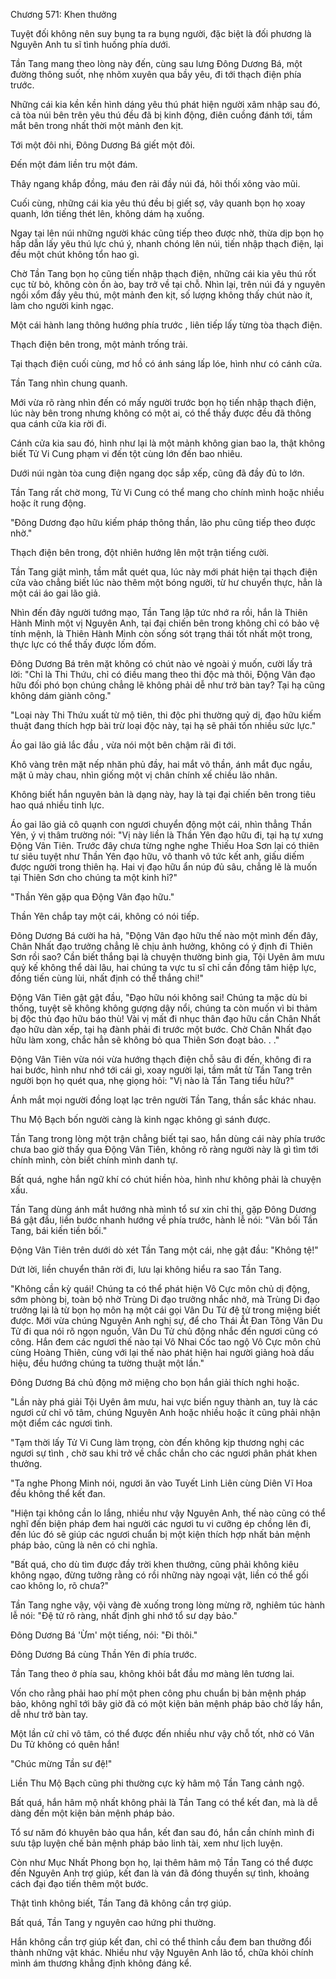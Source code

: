 




Chương 571: Khen thưởng


Tuyệt đối không nên suy bụng ta ra bụng người, đặc biệt là đối phương là Nguyên Anh tu sĩ tình huống phía dưới.

Tần Tang mang theo lòng này đến, cùng sau lưng Đông Dương Bá, một đường thông suốt, nhẹ nhõm xuyên qua bầy yêu, đi tới thạch điện phía trước.

Những cái kia kền kền hình dáng yêu thú phát hiện người xâm nhập sau đó, cả tòa núi bên trên yêu thú đều đã bị kinh động, điên cuồng đánh tới, tầm mắt bên trong nhất thời một mảnh đen kịt.

Tới một đôi nhi, Đông Dương Bá giết một đôi.

Đến một đám liền tru một đám.

Thây ngang khắp đồng, máu đen rải đầy núi đá, hôi thối xông vào mũi.

Cuối cùng, những cái kia yêu thú đều bị giết sợ, vây quanh bọn họ xoay quanh, lớn tiếng thét lên, không dám hạ xuống.

Ngay tại lên núi những người khác cũng tiếp theo được nhờ, thừa dịp bọn họ hấp dẫn lấy yêu thú lực chú ý, nhanh chóng lên núi, tiến nhập thạch điện, lại đều một chút không tổn hao gì.

Chờ Tần Tang bọn họ cũng tiến nhập thạch điện, những cái kia yêu thú rốt cục từ bỏ, không còn ồn ào, bay trở về tại chỗ. Nhìn lại, trên núi đá y nguyên ngồi xổm đầy yêu thú, một mảnh đen kịt, số lượng không thấy chút nào ít, làm cho người kinh ngạc.

Một cái hành lang thông hướng phía trước , liên tiếp lấy từng tòa thạch điện.

Thạch điện bên trong, một mảnh trống trải.

Tại thạch điện cuối cùng, mơ hồ có ánh sáng lấp lóe, hình như có cánh cửa.

Tần Tang nhìn chung quanh.

Mới vừa rõ ràng nhìn đến có mấy người trước bọn họ tiến nhập thạch điện, lúc này bên trong nhưng không có một ai, có thể thấy được đều đã thông qua cánh cửa kia rời đi.

Cánh cửa kia sau đó, hình như lại là một mảnh không gian bao la, thật không biết Tử Vi Cung phạm vi đến tột cùng lớn đến bao nhiêu.

Dưới núi ngàn tòa cung điện ngang dọc sắp xếp, cũng đã đầy đủ to lớn.

Tần Tang rất chờ mong, Tử Vi Cung có thể mang cho chính mình hoặc nhiều hoặc ít rung động.

"Đông Dương đạo hữu kiếm pháp thông thần, lão phu cũng tiếp theo được nhờ."

Thạch điện bên trong, đột nhiên hướng lên một trận tiếng cười.

Tần Tang giật mình, tầm mắt quét qua, lúc này mới phát hiện tại thạch điện cửa vào chẳng biết lúc nào thêm một bóng người, từ hư chuyển thực, hẳn là một cái áo gai lão giả.

Nhìn đến đây người tướng mạo, Tần Tang lập tức nhớ ra rồi, hắn là Thiên Hành Minh một vị Nguyên Anh, tại đại chiến bên trong không chỉ có bảo vệ tính mệnh, là Thiên Hành Minh còn sống sót trạng thái tốt nhất một trong, thực lực có thể thấy được lốm đốm.

Đông Dương Bá trên mặt không có chút nào vẻ ngoài ý muốn, cười lấy trả lời: "Chỉ là Thi Thứu, chỉ có điều mang theo thi độc mà thôi, Động Vân đạo hữu đối phó bọn chúng chẳng lẽ không phải dễ như trở bàn tay? Tại hạ cũng không dám giành công."

"Loại này Thi Thứu xuất từ mộ tiên, thi độc phi thường quỷ dị, đạo hữu kiếm thuật đang thích hợp bài trừ loại độc này, tại hạ sẽ phải tốn nhiều sức lực."

Áo gai lão giả lắc đầu , vừa nói một bên chậm rãi đi tới.

Khô vàng trên mặt nếp nhăn phủ đầy, hai mắt vô thần, ánh mắt đục ngầu, mặt ủ mày chau, nhìn giống một vị chân chính xế chiều lão nhân.

Không biết hắn nguyên bản là dạng này, hay là tại đại chiến bên trong tiêu hao quá nhiều tinh lực.

Áo gai lão giả cô quạnh con ngươi chuyển động một cái, nhìn thẳng Thần Yên, ý vị thâm trường nói: "Vị này liền là Thần Yên đạo hữu đi, tại hạ tự xưng Động Vân Tiên. Trước đây chưa từng nghe nghe Thiếu Hoa Sơn lại có thiên tư siêu tuyệt như Thần Yên đạo hữu, vô thanh vô tức kết anh, giấu diếm được người trong thiên hạ. Hai vị đạo hữu ẩn núp đủ sâu, chẳng lẽ là muốn tại Thiên Sơn cho chúng ta một kinh hỉ?"

"Thần Yên gặp qua Động Vân đạo hữu."

Thần Yên chắp tay một cái, không có nói tiếp.

Đông Dương Bá cười ha hả, "Động Vân đạo hữu thế nào một mình đến đây, Chân Nhất đạo trưởng chẳng lẽ chịu ảnh hưởng, không có ý định đi Thiên Sơn rồi sao? Cần biết thắng bại là chuyện thường binh gia, Tội Uyên âm mưu quỷ kế không thể dài lâu, hai chúng ta vực tu sĩ chỉ cần đồng tâm hiệp lực, đồng tiến cùng lùi, nhất định có thể thắng chi!"

Động Vân Tiên gật gật đầu, "Đạo hữu nói không sai! Chúng ta mặc dù bi thống, tuyệt sẽ không không gượng dậy nổi, chúng ta còn muốn vì bi thảm bị độc thủ đạo hữu báo thù! Vài vị mất đi nhục thân đạo hữu cần Chân Nhất đạo hữu dàn xếp, tại hạ đành phải đi trước một bước. Chờ Chân Nhất đạo hữu làm xong, chắc hẳn sẽ không bỏ qua Thiên Sơn đoạt bảo. . ."

Động Vân Tiên vừa nói vừa hướng thạch điện chỗ sâu đi đến, không đi ra hai bước, hình như nhớ tới cái gì, xoay người lại, tầm mắt từ Tần Tang trên người bọn họ quét qua, nhẹ giọng hỏi: "Vị nào là Tần Tang tiểu hữu?"

Ánh mắt mọi người đồng loạt lạc trên người Tần Tang, thần sắc khác nhau.

Thu Mộ Bạch bốn người càng là kinh ngạc không gì sánh được.

Tần Tang trong lòng một trận chẳng biết tại sao, hắn dùng cái này phía trước chưa bao giờ thấy qua Động Vân Tiên, không rõ ràng người này là gì tìm tới chính mình, còn biết chính mình danh tự.

Bất quá, nghe hắn ngữ khí có chút hiền hòa, hình như không phải là chuyện xấu.

Tần Tang dùng ánh mắt hướng nhà mình tổ sư xin chỉ thị, gặp Đông Dương Bá gật đầu, liền bước nhanh hướng về phía trước, hành lễ nói: "Vãn bối Tần Tang, bái kiến tiền bối."

Động Vân Tiên trên dưới dò xét Tần Tang một cái, nhẹ gật đầu: "Không tệ!"

Dứt lời, liền chuyển thân rời đi, lưu lại không hiểu ra sao Tần Tang.

"Không cần kỳ quái! Chúng ta có thể phát hiện Vô Cực môn chủ dị động, sớm phòng bị, toàn bộ nhờ Trùng Di đạo trưởng nhắc nhở, mà Trùng Di đạo trưởng lại là từ bọn họ môn hạ một cái gọi Vân Du Tử đệ tử trong miệng biết được. Mới vừa chúng Nguyên Anh nghị sự, để cho Thái Ất Đan Tông Vân Du Tử đi qua nói rõ ngọn nguồn, Vân Du Tử chủ động nhắc đến ngươi cũng có công. Hắn đem các ngươi thế nào tại Vô Nhai Cốc tao ngộ Vô Cực môn chủ cùng Hoàng Thiên, cùng với lại thế nào phát hiện hai người giảng hoà dấu hiệu, đều hướng chúng ta tường thuật một lần."

Đông Dương Bá chủ động mở miệng cho bọn hắn giải thích nghi hoặc.

"Lần này phá giải Tội Uyên âm mưu, hai vực biến nguy thành an, tuy là các ngươi cử chỉ vô tâm, chúng Nguyên Anh hoặc nhiều hoặc ít cũng phải nhận một điểm các ngươi tình.

"Tạm thời lấy Tử Vi Cung làm trọng, còn đến không kịp thương nghị các ngươi sự tình , chờ sau khi trở về chắc chắn cho các ngươi phân phát khen thưởng.

"Ta nghe Phong Minh nói, ngươi ăn vào Tuyết Linh Liên cùng Diên Vĩ Hoa đều không thể kết đan.

"Hiện tại không cần lo lắng, nhiều như vậy Nguyên Anh, thế nào cũng có thể nghĩ đến biện pháp đem hai người các ngươi tu vi cưỡng ép chồng lên đi, đến lúc đó sẽ giúp các ngươi chuẩn bị một kiện thích hợp nhất bản mệnh pháp bảo, cũng là nên có chi nghĩa.

"Bất quá, cho dù tìm được đầy trời khen thưởng, cũng phải không kiêu không ngạo, đừng tưởng rằng có rồi những này ngoại vật, liền có thể gối cao không lo, rõ chưa?"

Tần Tang nghe vậy, vội vàng đè xuống trong lòng mừng rỡ, nghiêm túc hành lễ nói: "Đệ tử rõ ràng, nhất định ghi nhớ tổ sư dạy bảo."

Đông Dương Bá 'Ừm' một tiếng, nói: "Đi thôi."

Đông Dương Bá cùng Thần Yên đi phía trước.

Tần Tang theo ở phía sau, không khỏi bắt đầu mơ màng lên tương lai.

Vốn cho rằng phải hao phí một phen công phu chuẩn bị bản mệnh pháp bảo, không nghĩ tới bây giờ đã có một kiện bản mệnh pháp bảo chờ lấy hắn, dễ như trở bàn tay.

Một lần cử chỉ vô tâm, có thể được đến nhiều như vậy chỗ tốt, nhờ có Vân Du Tử không có quên hắn!

"Chúc mừng Tần sư đệ!"

Liền Thu Mộ Bạch cũng phi thường cực kỳ hâm mộ Tần Tang cảnh ngộ.

Bất quá, hắn hâm mộ nhất không phải là Tần Tang có thể kết đan, mà là dễ dàng đến một kiện bản mệnh pháp bảo.

Tổ sư năm đó khuyên bảo qua hắn, kết đan sau đó, hắn cần chính mình đi sưu tập luyện chế bản mệnh pháp bảo linh tài, xem như lịch luyện.

Còn như Mục Nhất Phong bọn họ, lại thêm hâm mộ Tần Tang có thể được đến Nguyên Anh trợ giúp, kết đan là ván đã đóng thuyền sự tình, khoảng cách đại đạo tiến thêm một bước.

Thật tình không biết, Tần Tang đã không cần trợ giúp.

Bất quá, Tần Tang y nguyên cao hứng phi thường.

Hắn không cần trợ giúp kết đan, chỉ có thể thỉnh cầu đem ban thưởng đổi thành những vật khác. Nhiều như vậy Nguyên Anh lão tổ, chữa khỏi chính mình ám thương khẳng định không đáng kể.




